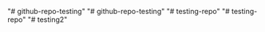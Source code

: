 "# github-repo-testing" 
"# github-repo-testing" 
"# testing-repo" 
"# testing-repo" 
"# testing2" 
